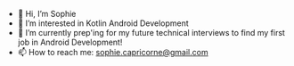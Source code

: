 - 👋 Hi, I’m Sophie
- 👀 I’m interested in Kotlin Android Development
- 🌱 I’m currently prep'ing for my future technical interviews to find my first job in Android Development!
- 📫 How to reach me: sophie.capricorne@gmail.com
